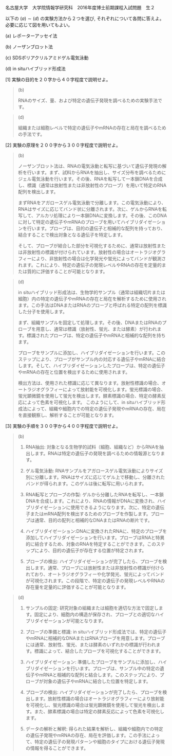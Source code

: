 名古屋大学　大学院情報学研究科　2016年度博士前期課程入試問題　生２

以下の $(a) \sim (d)$ の実験方法から２つを選び, それぞれについて各問に答えよ。必要に応じて図を用いてもよい。


(a) レポーターアッセイ法

(b) ノーザンブロット法

(c) SDSポリアクリルアミドゲル電気泳動

(d) in situハイブリッド形成法

\[1] 実験の目的を２０字から４０字程度で説明せよ。

> (b)
>
> RNAのサイズ、量、および特定の遺伝子発現を調べるための実験手法です。

> (d)  
>
> 組織または細胞レベルで特定の遺伝子やmRNAの存在と局在を調べるための手法です。

\[2] 実験の原理を２００字から３００字程度で説明せよ。

> (b)
>
> ノーザンブロット法は、RNAの電気泳動と転写に基づいて遺伝子発現の解析を行います。まず、試料からRNAを抽出し、サイズ分布を調べるためにジェル電気泳動を行います。その後、RNAを転写して一本鎖DNAを合成し、標識（通常は放射性または非放射性のプローブ）を用いて特定のRNA配列を検出します。
>
> まずRNAをアガロースゲル電気泳動で分離します。この電気泳動により、RNAはサイズに応じてバンド状に分離されます。次に、ゲルからRNAを転写して、アルカリ処理により一本鎖DNAに変換します。その後、このDNAに対して特定の遺伝子やmRNAのプローブを用いてハイブリダイゼーションを行います。プローブは、目的の遺伝子と相補的な配列を持っており、結合することで検出対象となる遺伝子を特定します。
> 
> そして、プローブが結合した部分を可視化するために、通常は放射性または非放射性の標識が付けられています。放射性の場合はオートラジオグラフィーにより、非放射性の場合は化学発光や蛍光によってバンドが観測されます。これにより、特定の遺伝子の発現レベルやRNAの存在を定量的または質的に評価することが可能となります。

> (d)
>
> in situハイブリッド形成法は、生物学的サンプル（通常は組織切片または細胞）内の特定の遺伝子やmRNAの存在と局在を解析するために使用されます。この手法はDNAまたはRNAのプローブと呼ばれる特定の配列を標識した分子を使用します。
>
> まず、組織サンプルを固定して処理します。その後、DNAまたはRNAのプローブを用意し、通常は標識（放射性、蛍光、または酵素）が行われます。標識されたプローブは、特定の遺伝子やmRNAと相補的な配列を持ちます。
> 
> プローブをサンプルに添加し、ハイブリダイゼーションを行います。このステップにより、プローブがサンプル内の対応する遺伝子やmRNAに結合します。そして、ハイブリダイゼーションしたプローブは、特定の遺伝子やmRNAの存在と位置を検出するために使用されます。
> 
> 検出方法は、使用された標識に応じて異なります。放射性標識の場合、オートラジオグラフィーによって放射能を可視化します。蛍光標識の場合、蛍光顕微鏡を使用して蛍光を検出します。酵素標識の場合、特定の酵素反応によって色素を可視化します。
> このようにして、in situハイブリッド形成法によって、組織や細胞内での特定の遺伝子発現やmRNAの存在、局在を直接観察し、解析することが可能となります。


\[3] 実験の手順を３００字から４００字程度で説明せよ。

> (b)
>
> 1.  RNA抽出: 対象となる生物学的試料（細胞、組織など）からRNAを抽出します。RNAは特定の遺伝子の発現を調べるための情報源となります。
>
> 2. ゲル電気泳動: RNAサンプルをアガロースゲル電気泳動によりサイズ別に分離します。RNAはサイズに応じてゲル上で移動し、分離されたバンドが得られます。このゲルは後に転写に用いられます。
>
> 3. RNA転写とプローブの作製: ゲルから分離したRNAを転写し、一本鎖DNAを合成します。これにより、RNAの情報がDNAに変換され、ハイブリダイゼーションに使用できるようになります。次に、特定の遺伝子またはmRNA配列を検出するためのプローブを作製します。プローブは通常、目的の配列と相補的なDNAまたはRNAの断片です。
>
> 4. ハイブリダイゼーション:DNAに変換されたRNAに、特定のプローブを添加してハイブリダイゼーションを行います。プローブはRNAと特異的に結合するため、対象のRNAを特定することができます。このステップにより、目的の遺伝子が存在する位置が特定されます。
>
> 5. プローブの検出: ハイブリダイゼーションが完了したら、プローブを検出します。通常、プローブには放射性または非放射性の標識が付けられており、オートラジオグラフィーや化学発光、蛍光によってバンドが可視化されます。この段階で、特定の遺伝子の発現レベルやRNAの存在量を定量的に評価することが可能となります。

> (d)
>
> 1. サンプルの固定: 研究対象の組織または細胞を適切な方法で固定します。固定により、細胞内の構造が保存され、プローブとの適切なハイブリダイゼーションが可能となります。
>
> 2. プローブの準備と標識: in situハイブリッド形成法では、特定の遺伝子やmRNAに相補的なDNAまたはRNAプローブを用意します。プローブには通常、放射性、蛍光、または酵素のいずれかの標識が行われます。標識によって、結合したプローブを可視化することができます。
>
> 3. ハイブリダイゼーション: 準備したプローブをサンプルに添加し、ハイブリダイゼーションを行います。プローブは、サンプル中の特定の遺伝子やmRNAと相補的な配列と結合します。このステップにより、プローブが対象の遺伝子やmRNAに結合した位置を特定します。
>
> 4. プローブの検出: ハイブリダイゼーションが完了したら、プローブを検出します。放射性標識の場合はオートラジオグラフィーにより放射能を可視化し、蛍光標識の場合は蛍光顕微鏡を使用して蛍光を検出します。また、酵素標識の場合は特定の酵素反応によって色素を可視化します。
>
> 5. データの解析と解釈: 得られた結果を解析し、組織や細胞内での特定の遺伝子発現やmRNAの存在、局在を評価します。この手法によって、特定の遺伝子の発現パターンや細胞のタイプにおける遺伝子発現の情報を得ることができます。